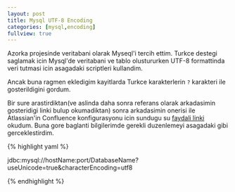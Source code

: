 ```yaml
---
layout: post
title: Mysql UTF-8 Encoding
categories: [mysql,encoding]
fullview: true
---
```


Azorka projesinde veritabani olarak Myseql'i tercih ettim. Turkce destegi saglamak icin Mysql'de veritabani ve tablo olustururken UTF-8 formattinda veri tutmasi icin asagadaki scriptleri kullandim.

<script src="https://gist.github.com/muzir/ce0d66f79ab8639a31fd.js"></script>

Ancak buna ragmen ekledigim kayitlarda Turkce karakterlerin `?` karakteri ile gosterildigini gordum.


 Bir sure arastirdiktan(ve aslinda daha sonra referans olarak arkadasimin gosteridigi linki bulup okumadiktan) sonra arkadasimin onerisi ile Atlassian'in Confluence konfigurasyonu icin sundugu su [faydali linki](https://confluence.atlassian.com/doc/confluence-administrator-s-guide/managing-confluence-data/database-configuration/configuring-database-character-encoding) okudum. Buna gore baglanti bilgilerimde gerekli duzenlemeyi asagadaki gibi gerceklestirdim.
 
 {% highlight yaml %}
 
 jdbc:mysql://hostName:port/DatabaseName?useUnicode=true&characterEncoding=utf8
 
 {% endhighlight %}  
